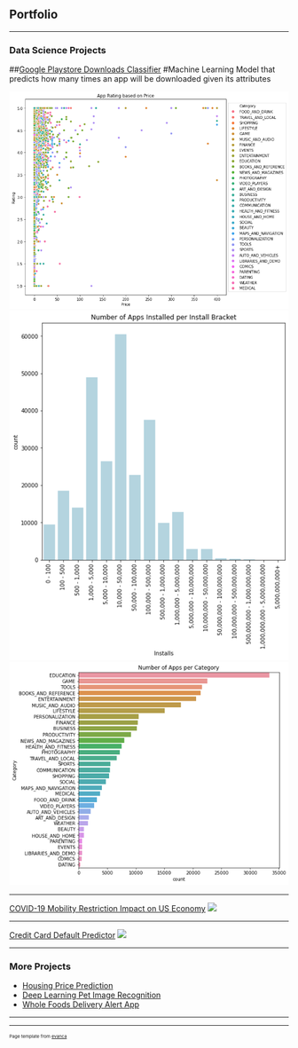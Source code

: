 ## Portfolio

---

### Data Science Projects 

##[Google Playstore Downloads Classifier](https://github.com/kevin7303/Google-Playstore-Classification-Model)
#Machine Learning Model that predicts how many times an app will be downloaded given its attributes

<img src="images/App Ratings based on Price and Category.png?raw=true"/>
<img src="images/Apps per bracket.png?raw=true"/>
<img src="images/Apps per category.png?raw=true"/>


---
[COVID-19 Mobility Restriction Impact on US Economy](https://github.com/kevin7303/COVID-Mobility-and-US-economy)
<img src="images/dummy_thumbnail.jpg?raw=true"/>

---
[Credit Card Default Predictor](https://github.com/kevin7303/Credit-Card-Default-Predictor)
<img src="images/dummy_thumbnail.jpg?raw=true"/>

---

### More Projects

- [Housing Price Prediction](https://github.com/kevin7303/Housing-Price-Prediction-Model)
- [Deep Learning Pet Image Recognition](https://github.com/kevin7303/Deep-Learning---Dogs_Cats)
- [Whole Foods Delivery Alert App](https://github.com/kevin7303/Whole-foods-Delivery-Slot-Alert)

---




---
<p style="font-size:8px">Page template from <a href="https://github.com/evanca/quick-portfolio">evanca</a></p>
<!-- Remove above link if you don't want to attibute -->
